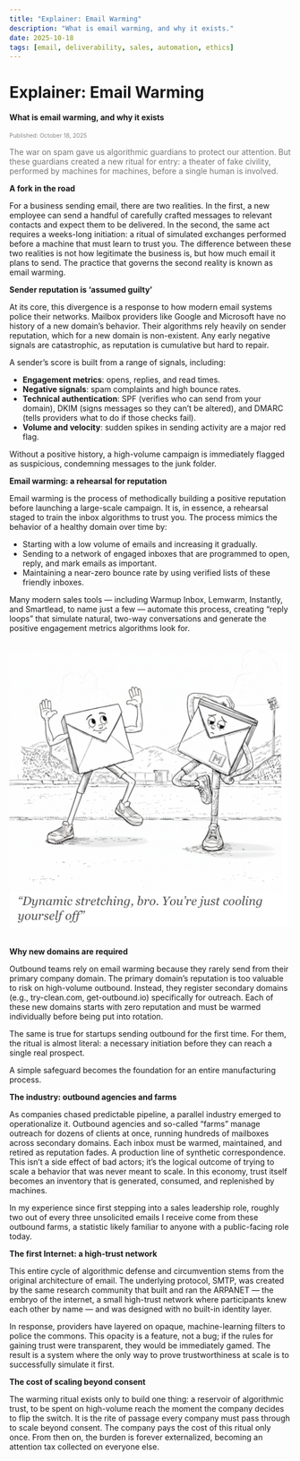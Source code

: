 ```yaml
---
title: "Explainer: Email Warming"
description: "What is email warming, and why it exists."
date: 2025-10-18
tags: [email, deliverability, sales, automation, ethics]
---
```


# Explainer: Email Warming

**What is email warming, and why it exists**

<span style="font-size: 0.65rem; color: #888;">Published: October 18, 2025</span>

<span style="color: #777;">
The war on spam gave us algorithmic guardians to protect our attention.  
But these guardians created a new ritual for entry: a theater of fake civility, performed by machines for machines, before a single human is involved.
</span>

**A fork in the road**

For a business sending email, there are two realities. In the first, a new employee can send 
a handful of carefully crafted messages to relevant contacts and expect them to be 
delivered. In the second, the same act requires a weeks-long initiation: a ritual of simulated 
exchanges performed before a machine that must learn to trust you. The difference between 
these two realities is not how legitimate the business is, but how much email it plans to send. 
The practice that governs the second reality is known as email warming. 

**Sender reputation is ‘assumed guilty’**

At its core, this divergence is a response to how modern email systems police their 
networks. Mailbox providers like Google and Microsoft have no history of a new domain’s 
behavior. Their algorithms rely heavily on sender reputation, which for a new domain is 
non-existent. Any early negative signals are catastrophic, as reputation is cumulative but 
hard to repair. 

A sender’s score is built from a range of signals, including: 

- **Engagement metrics**: opens, replies, and read times.  
- **Negative signals**: spam complaints and high bounce rates.  
- **Technical authentication**: SPF (verifies who can send from your domain), DKIM 
(signs messages so they can’t be altered), and DMARC (tells providers what to do if 
those checks fail).  
- **Volume and velocity**: sudden spikes in sending activity are a major red flag.  

Without a positive history, a high-volume campaign is immediately flagged as suspicious, 
condemning messages to the junk folder. 

**Email warming: a rehearsal for reputation**

Email warming is the process of methodically building a positive reputation before launching 
a large-scale campaign. It is, in essence, a rehearsal staged to train the inbox algorithms to 
trust you. The process mimics the behavior of a healthy domain over time by:  

- Starting with a low volume of emails and increasing it gradually.  
- Sending to a network of engaged inboxes that are programmed to open, reply, and 
mark emails as important.  
- Maintaining a near-zero bounce rate by using verified lists of these friendly inboxes.  

Many modern sales tools — including Warmup Inbox, Lemwarm, Instantly, and Smartlead, to 
name just a few — automate this process, creating “reply loops” that simulate natural, 
two-way conversations and generate the positive engagement metrics algorithms look for.  

<div style="text-align: center; margin: 2rem 0;">
  <img src="../../assets/emails-warming-up.png" alt="Emails warming up on a running track" style="max-width: 100%; height: auto;">
</div>

**Why new domains are required**

Outbound teams rely on email warming because they rarely send from their primary 
company domain. The primary domain’s reputation is too valuable to risk on high-volume 
outbound. Instead, they register secondary domains (e.g., try-clean.com, get-outbound.io) 
specifically for outreach. Each of these new domains starts with zero reputation and must be 
warmed individually before being put into rotation.  

The same is true for startups sending outbound for the first time. For them, the ritual is 
almost literal: a necessary initiation before they can reach a single real prospect.  

A simple safeguard becomes the foundation for an entire manufacturing process.  

**The industry: outbound agencies and farms**

As companies chased predictable pipeline, a parallel industry emerged to operationalize it. 
Outbound agencies and so-called “farms” manage outreach for dozens of clients at once, 
running hundreds of mailboxes across secondary domains. Each inbox must be warmed, 
maintained, and retired as reputation fades. A production line of synthetic correspondence. 
This isn’t a side effect of bad actors; it’s the logical outcome of trying to scale a behavior that 
was never meant to scale. In this economy, trust itself becomes an inventory that is 
generated, consumed, and replenished by machines.  

In my experience since first stepping into a sales leadership role, roughly two out of every 
three unsolicited emails I receive come from these outbound farms, a statistic likely familiar 
to anyone with a public-facing role today.  

**The first Internet: a high-trust network**

This entire cycle of algorithmic defense and circumvention stems from the original 
architecture of email. The underlying protocol, SMTP, was created by the same research 
community that built and ran the ARPANET — the embryo of the internet, a small high-trust 
network where participants knew each other by name — and was designed with no built-in 
identity layer.  

In response, providers have layered on opaque, machine-learning filters to police the 
commons. This opacity is a feature, not a bug; if the rules for gaining trust were transparent, 
they would be immediately gamed. The result is a system where the only way to prove 
trustworthiness at scale is to successfully simulate it first.  

**The cost of scaling beyond consent**

The warming ritual exists only to build one thing: a reservoir of algorithmic trust, to be spent on 
high-volume reach the moment the company decides to flip the switch. It is the rite of passage 
every company must pass through to scale beyond consent. The company pays the cost of this 
ritual only once. From then on, the burden is forever externalized, becoming an attention tax 
collected on everyone else.  
